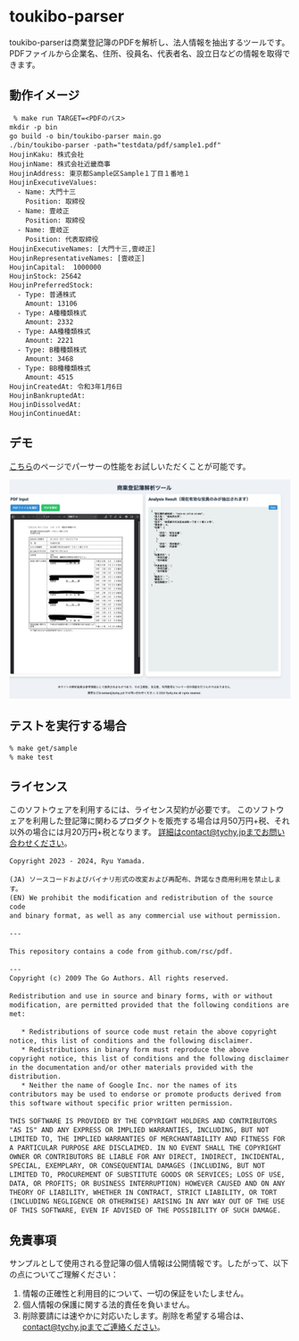# toukibo-parser
toukibo-parserは商業登記簿のPDFを解析し、法人情報を抽出するツールです。PDFファイルから企業名、住所、役員名、代表者名、設立日などの情報を取得できます。

## 動作イメージ
```
 % make run TARGET=<PDFのパス>
mkdir -p bin
go build -o bin/toukibo-parser main.go
./bin/toukibo-parser -path="testdata/pdf/sample1.pdf"
HoujinKaku: 株式会社
HoujinName: 株式会社近畿商事
HoujinAddress: 東京都Sample区Sample１丁目１番地１
HoujinExecutiveValues: 
  - Name: 大門十三
    Position: 取締役
  - Name: 壹岐正
    Position: 取締役
  - Name: 壹岐正
    Position: 代表取締役
HoujinExecutiveNames: [大門十三,壹岐正]
HoujinRepresentativeNames: [壹岐正]
HoujinCapital:  1000000
HoujinStock: 25642
HoujinPreferredStock: 
  - Type: 普通株式
    Amount: 13106
  - Type: A種種類株式
    Amount: 2332
  - Type: AA種種類株式
    Amount: 2221
  - Type: B種種類株式
    Amount: 3468
  - Type: BB種種類株式
    Amount: 4515
HoujinCreatedAt: 令和3年1月6日
HoujinBankruptedAt: 
HoujinDissolvedAt: 
HoujinContinuedAt: 
```

## デモ
[こちら](https://toukibo-parser-demo.tychy.jp/)のページでパーサーの性能をお試しいただくことが可能です。

![デモ](https://github.com/tychy/toukibo-parser/blob/main/parser-demo.jpg)


## テストを実行する場合
```
% make get/sample
% make test
```

## ライセンス
このソフトウェアを利用するには、ライセンス契約が必要です。
このソフトウェアを利用した登記簿に関わるプロダクトを販売する場合は月50万円+税、それ以外の場合には月20万円+税となります。
詳細はcontact@tychy.jpまでお問い合わせください。

```
Copyright 2023 - 2024, Ryu Yamada.

(JA) ソースコードおよびバイナリ形式の改変および再配布、許諾なき商用利用を禁止します。
(EN) We prohibit the modification and redistribution of the source code
and binary format, as well as any commercial use without permission.

---

This repository contains a code from github.com/rsc/pdf.

---
Copyright (c) 2009 The Go Authors. All rights reserved.

Redistribution and use in source and binary forms, with or without
modification, are permitted provided that the following conditions are
met:

   * Redistributions of source code must retain the above copyright
notice, this list of conditions and the following disclaimer.
   * Redistributions in binary form must reproduce the above
copyright notice, this list of conditions and the following disclaimer
in the documentation and/or other materials provided with the
distribution.
   * Neither the name of Google Inc. nor the names of its
contributors may be used to endorse or promote products derived from
this software without specific prior written permission.

THIS SOFTWARE IS PROVIDED BY THE COPYRIGHT HOLDERS AND CONTRIBUTORS
"AS IS" AND ANY EXPRESS OR IMPLIED WARRANTIES, INCLUDING, BUT NOT
LIMITED TO, THE IMPLIED WARRANTIES OF MERCHANTABILITY AND FITNESS FOR
A PARTICULAR PURPOSE ARE DISCLAIMED. IN NO EVENT SHALL THE COPYRIGHT
OWNER OR CONTRIBUTORS BE LIABLE FOR ANY DIRECT, INDIRECT, INCIDENTAL,
SPECIAL, EXEMPLARY, OR CONSEQUENTIAL DAMAGES (INCLUDING, BUT NOT
LIMITED TO, PROCUREMENT OF SUBSTITUTE GOODS OR SERVICES; LOSS OF USE,
DATA, OR PROFITS; OR BUSINESS INTERRUPTION) HOWEVER CAUSED AND ON ANY
THEORY OF LIABILITY, WHETHER IN CONTRACT, STRICT LIABILITY, OR TORT
(INCLUDING NEGLIGENCE OR OTHERWISE) ARISING IN ANY WAY OUT OF THE USE
OF THIS SOFTWARE, EVEN IF ADVISED OF THE POSSIBILITY OF SUCH DAMAGE.
```
## 免責事項
サンプルとして使用される登記簿の個人情報は公開情報です。したがって、以下の点についてご理解ください：

1. 情報の正確性と利用目的について、一切の保証をいたしません。
2. 個人情報の保護に関する法的責任を負いません。
3. 削除要請には速やかに対応いたします。削除を希望する場合は、contact@tychy.jpまでご連絡ください。
